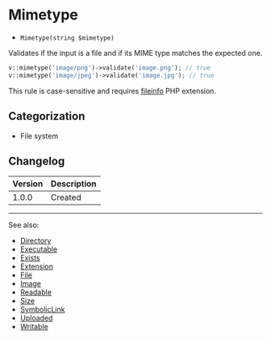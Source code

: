 # Mimetype

- `Mimetype(string $mimetype)`

Validates if the input is a file and if its MIME type matches the expected one.

```php
v::mimetype('image/png')->validate('image.png'); // true
v::mimetype('image/jpeg')->validate('image.jpg'); // true
```

This rule is case-sensitive and requires [fileinfo](http://php.net/fileinfo) PHP extension.

## Categorization

- File system

## Changelog

Version | Description
--------|-------------
  1.0.0 | Created

***
See also:

- [Directory](Directory.md)
- [Executable](Executable.md)
- [Exists](Exists.md)
- [Extension](Extension.md)
- [File](File.md)
- [Image](Image.md)
- [Readable](Readable.md)
- [Size](Size.md)
- [SymbolicLink](SymbolicLink.md)
- [Uploaded](Uploaded.md)
- [Writable](Writable.md)
